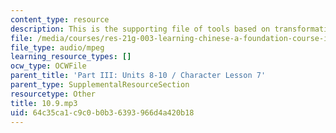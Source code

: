 ```yaml
---
content_type: resource
description: This is the supporting file of tools based on transformations.
file: /media/courses/res-21g-003-learning-chinese-a-foundation-course-in-mandarin-spring-2011/64c35ca1c9c0b0b36393966d4a420b18_10.9.mp3
file_type: audio/mpeg
learning_resource_types: []
ocw_type: OCWFile
parent_title: 'Part III: Units 8-10 / Character Lesson 7'
parent_type: SupplementalResourceSection
resourcetype: Other
title: 10.9.mp3
uid: 64c35ca1-c9c0-b0b3-6393-966d4a420b18
---
```

